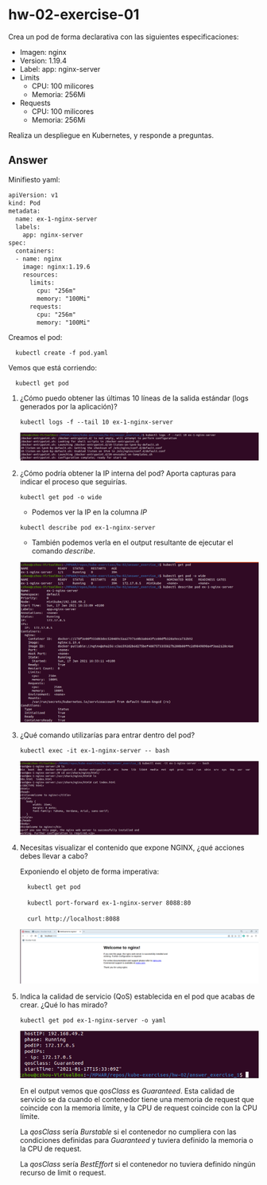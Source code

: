 # hw-02-exercise-01

Crea un pod de forma declarativa con las siguientes especificaciones:

- Imagen: nginx
- Version: 1.19.4
- Label: app: nginx-server
- Limits
    - CPU: 100 milicores
    - Memoria: 256Mi
- Requests
    - CPU: 100 milicores
    - Memoria: 256Mi

Realiza un despliegue en Kubernetes, y responde a preguntas.

## Answer

Minifiesto yaml:
~~~~
apiVersion: v1
kind: Pod
metadata:
  name: ex-1-nginx-server
  labels: 
    app: nginx-server
spec:
  containers:
  - name: nginx
    image: nginx:1.19.6
    resources:
      limits:
        cpu: "256m"
        memory: "100Mi"
      requests:
        cpu: "256m"
        memory: "100Mi"
~~~~

Creamos el pod:
~~~~
  kubectl create -f pod.yaml
~~~~

Vemos que está corriendo:
~~~~
  kubectl get pod
~~~~

1. ¿Cómo puedo obtener las últimas 10 líneas de la salida estándar (logs generados por la aplicación)?

    ~~~
    kubectl logs -f --tail 10 ex-1-nginx-server
    ~~~

    ![image](./images/screenshot_1.png)

2. ¿Cómo podría obtener la IP interna del pod? Aporta capturas para indicar el proceso que seguirías.

    ~~~
    kubectl get pod -o wide
    ~~~
      - Podemos ver la IP en la columna _IP_

    ~~~
    kubectl describe pod ex-1-nginx-server
    ~~~
      - También podemos verla en el output resultante de ejecutar el comando _describe_.

    ![image](./images/screenshot_2.png)

3. ¿Qué comando utilizarías para entrar dentro del pod?

    ~~~
    kubectl exec -it ex-1-nginx-server -- bash
    ~~~

    ![image](./images/screenshot_3.png)

4. Necesitas visualizar el contenido que expone NGINX, ¿qué acciones debes llevar a cabo?

    Exponiendo el objeto de forma imperativa:
    ~~~
      kubectl get pod

      kubectl port-forward ex-1-nginx-server 8088:80

      curl http://localhost:8088
    ~~~
    
    ![image](./images/screenshot_4.png)

5. Indica la calidad de servicio (QoS) establecida en el pod que acabas de crear. ¿Qué lo has mirado?

    ~~~
    kubectl get pod ex-1-nginx-server -o yaml
    ~~~

    ![image](./images/screenshot_5.png)

    En el output vemos que _qosClass_ es _Guaranteed_.
    Esta calidad de servicio se da cuando el contenedor tiene una memoria de request que coincide con la memoria límite, y la CPU de request coincide con la CPU límite.

    La _qosClass_ sería _Burstable_ si el contenedor no cumpliera con las condiciones definidas para _Guaranteed_ y tuviera definido la memoria o la CPU de request.

    La _qosClass_ sería _BestEffort_ si el contenedor no tuviera definido ningún recurso de limit o request.

